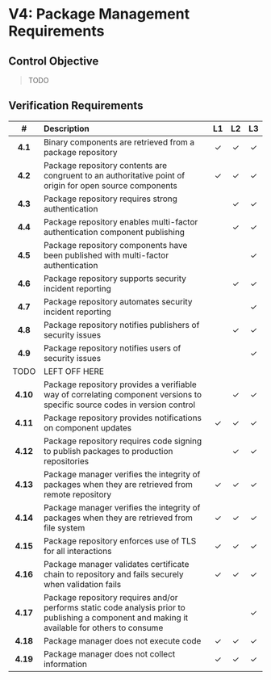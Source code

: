 # V4: Package Management Requirements

## Control Objective

> TODO

<div style="page-break-after: always;"> 
</div>

## Verification Requirements

| # | Description | L1 | L2 | L3 |
| :---: | :--- | :---: | :---: | :---: |
| **4.1** | Binary components are retrieved from a package repository | ✓ | ✓ | ✓ |
| **4.2** | Package repository contents are congruent to an authoritative point of origin for open source components | ✓ | ✓ | ✓ |
| **4.3** | Package repository requires strong authentication | | ✓ | ✓ |
| **4.4** | Package repository enables multi-factor authentication component publishing | | ✓ | ✓ |
| **4.5** | Package repository components have been published with multi-factor authentication | | | ✓ |
| **4.6** | Package repository supports security incident reporting | | ✓ | ✓ |
| **4.7** | Package repository automates security incident reporting | | | ✓ |
| **4.8** | Package repository notifies publishers of security issues | | ✓ | ✓ |
| **4.9** | Package repository notifies users of security issues | | | ✓ |
| TODO    | LEFT OFF HERE | | | |
| **4.10** | Package repository provides a verifiable way of correlating component versions to specific source codes in version control | | ✓ | ✓ |
| **4.11** | Package repository provides notifications on component updates | ✓ | ✓ | ✓ |
| **4.12** | Package repository requires code signing to publish packages to production repositories | | ✓ | ✓ |
| **4.13** | Package manager verifies the integrity of packages when they are retrieved from remote repository | ✓ | ✓ | ✓ |
| **4.14** | Package manager verifies the integrity of packages when they are retrieved from file system | ✓ | ✓ | ✓ |
| **4.15** | Package repository enforces use of TLS for all interactions | ✓ | ✓ | ✓ |
| **4.16** | Package manager validates certificate chain to repository and fails securely when validation fails | ✓ | ✓ | ✓ |
| **4.17** | Package repository requires and/or performs static code analysis prior to publishing a component and making it available for others to consume | | | ✓ |
| **4.18** | Package manager does not execute code | ✓ | ✓ | ✓ |
| **4.19** | Package manager does not collect information | ✓ | ✓ | ✓ |
